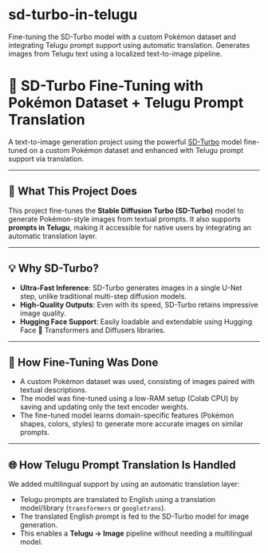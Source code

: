 # sd-turbo-in-telugu
Fine-tuning the SD-Turbo model with a custom Pokémon dataset and integrating Telugu prompt support using automatic translation. Generates images from Telugu text using a localized text-to-image pipeline.
# 🧠 SD-Turbo Fine-Tuning with Pokémon Dataset + Telugu Prompt Translation

A text-to-image generation project using the powerful [SD-Turbo](https://huggingface.co/stabilityai/sd-turbo) model fine-tuned on a custom Pokémon dataset and enhanced with Telugu prompt support via translation.

---

## 🚀 What This Project Does

This project fine-tunes the **Stable Diffusion Turbo (SD-Turbo)** model to generate Pokémon-style images from textual prompts. It also supports **prompts in Telugu**, making it accessible for native users by integrating an automatic translation layer.

---

## 💡 Why SD-Turbo?

- **Ultra-Fast Inference**: SD-Turbo generates images in a single U-Net step, unlike traditional multi-step diffusion models.
- **High-Quality Outputs**: Even with its speed, SD-Turbo retains impressive image quality.
- **Hugging Face Support**: Easily loadable and extendable using Hugging Face 🤗 Transformers and Diffusers libraries.

---

## 🧪 How Fine-Tuning Was Done

- A custom Pokémon dataset was used, consisting of images paired with textual descriptions.
- The model was fine-tuned using a low-RAM setup (Colab CPU) by saving and updating only the text encoder weights.
- The fine-tuned model learns domain-specific features (Pokémon shapes, colors, styles) to generate more accurate images on similar prompts.

---

## 🌐 How Telugu Prompt Translation Is Handled

We added multilingual support by using an automatic translation layer:
- Telugu prompts are translated to English using a translation model/library (`transformers` or `googletrans`).
- The translated English prompt is fed to the SD-Turbo model for image generation.
- This enables a **Telugu → Image** pipeline without needing a multilingual model.




